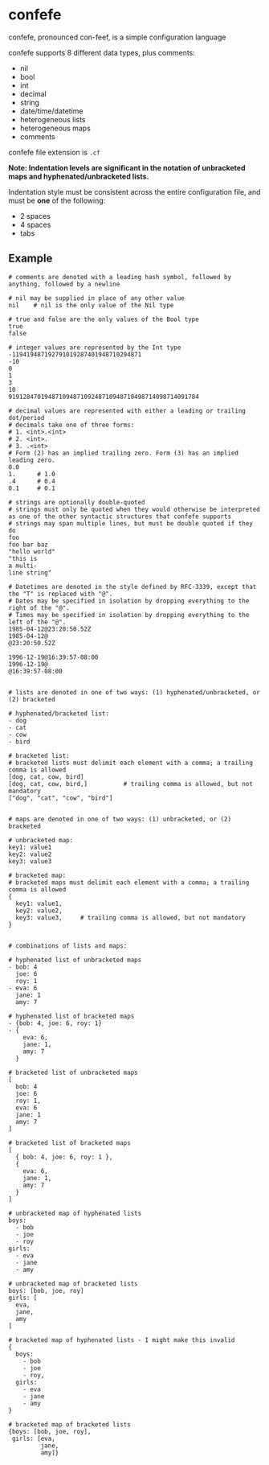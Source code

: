 # confefe

confefe, pronounced con-feef, is a simple configuration language

confefe supports 8 different data types, plus comments:
- nil
- bool
- int
- decimal
- string
- date/time/datetime
- heterogeneous lists
- heterogeneous maps
- comments

confefe file extension is `.cf`

**Note: Indentation levels are significant in the notation of unbracketed maps and hyphenated/unbracketed lists.**

Indentation style must be consistent across the entire configuration file, and must be **one** of the following:
- 2 spaces
- 4 spaces
- tabs


## Example

```
# comments are denoted with a leading hash symbol, followed by anything, followed by a newline

# nil may be supplied in place of any other value
nil    # nil is the only value of the Nil type

# true and false are the only values of the Bool type
true
false

# integer values are represented by the Int type
-119419487192791019287401948710294871
-10
0
1
3
10
91912847019487109487109248710948710498714098714091784

# decimal values are represented with either a leading or trailing dot/period
# decimals take one of three forms:
# 1. <int>.<int>
# 2. <int>.
# 3. .<int>
# Form (2) has an implied trailing zero. Form (3) has an implied leading zero.
0.0
1.      # 1.0
.4      # 0.4
0.1     # 0.1

# strings are optionally double-quoted
# strings must only be quoted when they would otherwise be interpreted as one of the other syntactic structures that confefe supports
# strings may span multiple lines, but must be double quoted if they do
foo
foo bar baz
"hello world"
"this is
a multi-
line string"

# Datetimes are denoted in the style defined by RFC-3339, except that the "T" is replaced with "@".
# Dates may be specified in isolation by dropping everything to the right of the "@".
# Times may be specified in isolation by dropping everything to the left of the "@".
1985-04-12@23:20:50.52Z
1985-04-12@
@23:20:50.52Z

1996-12-19@16:39:57-08:00
1996-12-19@
@16:39:57-08:00


# lists are denoted in one of two ways: (1) hyphenated/unbracketed, or (2) bracketed

# hyphenated/bracketed list:
- dog
- cat
- cow
- bird

# bracketed list:
# bracketed lists must delimit each element with a comma; a trailing comma is allowed
[dog, cat, cow, bird]
[dog, cat, cow, bird,]          # trailing comma is allowed, but not mandatory
["dog", "cat", "cow", "bird"]


# maps are denoted in one of two ways: (1) unbracketed, or (2) bracketed

# unbracketed map:
key1: value1
key2: value2
key3: value3

# bracketed map:
# bracketed maps must delimit each element with a comma; a trailing comma is allowed
{
  key1: value1,
  key2: value2,
  key3: value3,     # trailing comma is allowed, but not mandatory
}


# combinations of lists and maps:

# hyphenated list of unbracketed maps
- bob: 4
  joe: 6
  roy: 1
- eva: 6
  jane: 1
  amy: 7

# hyphenated list of bracketed maps
- {bob: 4, joe: 6, roy: 1}
- {
    eva: 6,
    jane: 1,
    amy: 7
  }

# bracketed list of unbracketed maps
[
  bob: 4
  joe: 6
  roy: 1,
  eva: 6
  jane: 1
  amy: 7
]

# bracketed list of bracketed maps
[
  { bob: 4, joe: 6, roy: 1 },
  {
    eva: 6,
    jane: 1,
    amy: 7
  }
]

# unbracketed map of hyphenated lists
boys:
  - bob
  - joe
  - roy
girls:
  - eva
  - jane
  - amy

# unbracketed map of bracketed lists
boys: [bob, joe, roy]
girls: [
  eva,
  jane,
  amy
]

# bracketed map of hyphenated lists - I might make this invalid
{
  boys:
    - bob
    - joe
    - roy,
  girls:
    - eva
    - jane
    - amy
}

# bracketed map of bracketed lists
{boys: [bob, joe, roy],
 girls: [eva,
         jane,
         amy]}
```
